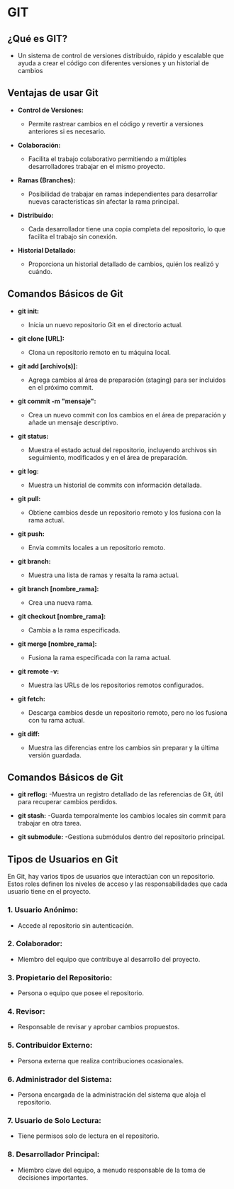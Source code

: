 # GIT

## ¿Qué es GIT?
- Un sistema de control de versiones distribuido, rápido y escalable que ayuda a crear el código con diferentes versiones y un historial de cambios

## Ventajas de usar Git

- **Control de Versiones:**
  - Permite rastrear cambios en el código y revertir a versiones anteriores si es necesario.

- **Colaboración:**
  - Facilita el trabajo colaborativo permitiendo a múltiples desarrolladores trabajar en el mismo proyecto.

- **Ramas (Branches):**
  - Posibilidad de trabajar en ramas independientes para desarrollar nuevas características sin afectar la rama principal.

- **Distribuido:**
  - Cada desarrollador tiene una copia completa del repositorio, lo que facilita el trabajo sin conexión.

- **Historial Detallado:**
  - Proporciona un historial detallado de cambios, quién los realizó y cuándo.

## Comandos Básicos de Git

- **git init:**
   - Inicia un nuevo repositorio Git en el directorio actual.

- **git clone [URL]:**
   - Clona un repositorio remoto en tu máquina local.

- **git add [archivo(s)]:**
   - Agrega cambios al área de preparación (staging) para ser incluidos en el próximo commit.

- **git commit -m "mensaje":**
   - Crea un nuevo commit con los cambios en el área de preparación y añade un mensaje descriptivo.

- **git status:**
   - Muestra el estado actual del repositorio, incluyendo archivos sin seguimiento, modificados y en el área de preparación.

- **git log:**
   - Muestra un historial de commits con información detallada.

- **git pull:**
   - Obtiene cambios desde un repositorio remoto y los fusiona con la rama actual.

- **git push:**
   - Envía commits locales a un repositorio remoto.

- **git branch:**
   - Muestra una lista de ramas y resalta la rama actual.

- **git branch [nombre_rama]:**
    - Crea una nueva rama.

- **git checkout [nombre_rama]:**
    - Cambia a la rama especificada.

- **git merge [nombre_rama]:**
    - Fusiona la rama especificada con la rama actual.

- **git remote -v:**
    - Muestra las URLs de los repositorios remotos configurados.

- **git fetch:**
    - Descarga cambios desde un repositorio remoto, pero no los fusiona con tu rama actual.

- **git diff:**
    - Muestra las diferencias entre los cambios sin preparar y la última versión guardada.

## Comandos Básicos de Git
- **git reflog:**
    -Muestra un registro detallado de las referencias de Git, útil para recuperar cambios perdidos.

- **git stash:**
    -Guarda temporalmente los cambios locales sin commit para trabajar en otra tarea.

- **git submodule:**
    -Gestiona submódulos dentro del repositorio principal.

## Tipos de Usuarios en Git

En Git, hay varios tipos de usuarios que interactúan con un repositorio. Estos roles definen los niveles de acceso y las responsabilidades que cada usuario tiene en el proyecto.

### 1. Usuario Anónimo:
- Accede al repositorio sin autenticación.

### 2. Colaborador:
- Miembro del equipo que contribuye al desarrollo del proyecto.

### 3. Propietario del Repositorio:
- Persona o equipo que posee el repositorio.

### 4. Revisor:
-  Responsable de revisar y aprobar cambios propuestos.

### 5. Contribuidor Externo:
- Persona externa que realiza contribuciones ocasionales.

### 6. Administrador del Sistema:
- Persona encargada de la administración del sistema que aloja el repositorio.

### 7. Usuario de Solo Lectura:
- Tiene permisos solo de lectura en el repositorio.

### 8. Desarrollador Principal:
- Miembro clave del equipo, a menudo responsable de la toma de decisiones importantes.
